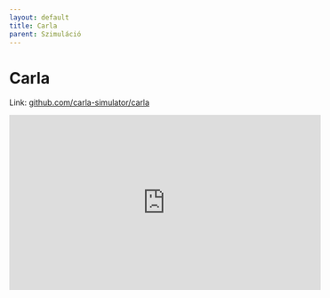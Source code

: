 ```yaml
---
layout: default
title: Carla
parent: Szimuláció
---
```


# Carla

Link: [github.com/carla-simulator/carla](https://github.com/carla-simulator/carla)

<iframe width="560" height="315" src="https://www.youtube.com/embed/S2VIP0qumas?rel=0" title="YouTube video player" frameborder="0" allow="accelerometer; autoplay; clipboard-write; encrypted-media; gyroscope; picture-in-picture; web-share" allowfullscreen></iframe>